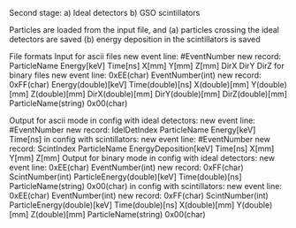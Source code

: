 Second stage: 
a) Ideal detectors
b) GSO scintillators

Particles are loaded from the input file, and 
(a) particles crossing the ideal detectors are saved
(b) energy deposition in the scintillators is saved

File formats
   Input
     for ascii files
       new event line: #EventNumber
       new record:     ParticleName Energy[keV] Time[ns] X[mm] Y[mm] Z[mm] DirX DirY DirZ
     for binary files
       new event line: 0xEE(char) EventNumber(int)
       new record:     0xFF(char) Energy(double)[keV] Time(double)[ns] X(double)[mm] Y(double)[mm] Z(double)[mm] DirX(double)[mm] DirY(double)[mm] DirZ(double)[mm] ParticleName(string) 0x00(char)

   Output for ascii mode
     in config with ideal detectors:
       new event line: #EventNumber
       new record:     IdelDetIndex ParticleName Energy[keV] Time[ns]
     in config with scintillators:
       new event line: #EventNumber
       new record:     ScintIndex ParticleName EnergyDeposition[keV] Time[ns] X[mm] Y[mm] Z[mm]
   Output for binary mode
     in config with ideal detectors:
          new event line: 0xEE(char) EventNumber(int)
          new record:     0xFF(char) ScintNumber(int) ParticleEnergy(double)[keV] Time(double)[ns] ParticleName(string) 0x00(char)
     in config with scintillators:
          new event line: 0xEE(char) EventNumber(int)
          new record:     0xFF(char) ScintNumber(int) ParticleEnergy(double)[keV] Time(double)[ns] X(double)[mm] Y(double)[mm] Z(double)[mm] ParticleName(string) 0x00(char)
